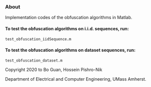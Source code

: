 ### About

Implementation codes of the obfuscation algorithms in Matlab.

#### To test the obfuscation algorithms on i.i.d. sequences, run:

```bash
test_obfuscation_iidSequence.m
```

#### To test the obfuscation algorithms on dataset sequences, run:

```bash
test_obfuscation_dataset.m
```

Copyright 2020 to Bo Guan, Hossein Pishro-Nik

Department of Electrical and Computer Engineering, UMass Amherst.
